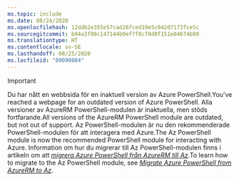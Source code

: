 ```yaml
---
ms.topic: include
ms.date: 08/24/2020
ms.openlocfilehash: 12ddb2e355e57cad26fced19e5c042d7173fce5c
ms.sourcegitcommit: b94a3f00c147144b0ef7f8cf8d0f151e04674b89
ms.translationtype: HT
ms.contentlocale: sv-SE
ms.lasthandoff: 08/25/2020
ms.locfileid: "89098084"
---
```

> [!IMPORTANT]
> <span data-ttu-id="8ce7c-101">Du har nått en webbsida för en inaktuell version av Azure PowerShell.</span><span class="sxs-lookup"><span data-stu-id="8ce7c-101">You've reached a webpage for an outdated version of Azure PowerShell.</span></span> <span data-ttu-id="8ce7c-102">Alla versioner av AzureRM PowerShell-modulen är inaktuella, men stöds fortfarande.</span><span class="sxs-lookup"><span data-stu-id="8ce7c-102">All versions of the AzureRM PowerShell module are outdated, but not out of support.</span></span> <span data-ttu-id="8ce7c-103">Az PowerShell-modulen är nu den rekommenderade PowerShell-modulen för att interagera med Azure.</span><span class="sxs-lookup"><span data-stu-id="8ce7c-103">The Az PowerShell module is now the recommended PowerShell module for interacting with Azure.</span></span> <span data-ttu-id="8ce7c-104">Information om hur du migrerar till Az PowerShell-modulen finns i artikeln om att [_migrera Azure PowerShell från AzureRM till Az_](https://aka.ms/azpsmigrate).</span><span class="sxs-lookup"><span data-stu-id="8ce7c-104">To learn how to migrate to the Az PowerShell module, see [_Migrate Azure PowerShell from AzureRM to Az_](https://aka.ms/azpsmigrate).</span></span>
